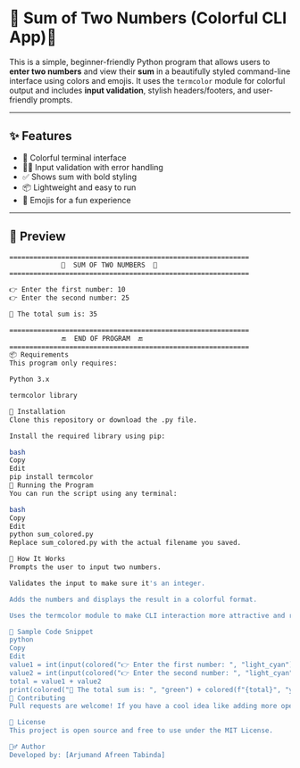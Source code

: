 

# 🔢 Sum of Two Numbers (Colorful CLI App)📁 

This is a simple, beginner-friendly Python program that allows users to **enter two numbers** and view their **sum** in a beautifully styled command-line interface using colors and emojis. It uses the `termcolor` module for colorful output and includes **input validation**, stylish headers/footers, and user-friendly prompts.

---

## ✨ Features

- 🎨 Colorful terminal interface
- 👨‍💻 Input validation with error handling
- ✅ Shows sum with bold styling
- 📦 Lightweight and easy to run
- 🤖 Emojis for a fun experience

---

## 📸 Preview

```bash
============================================================
             🔢  SUM OF TWO NUMBERS  🔢              
============================================================

👉 Enter the first number: 10
👉 Enter the second number: 25

🎉 The total sum is: 35

============================================================
             🔚  END OF PROGRAM  🔚               
============================================================
📦 Requirements
This program only requires:

Python 3.x

termcolor library

🔧 Installation
Clone this repository or download the .py file.

Install the required library using pip:

bash
Copy
Edit
pip install termcolor
🚀 Running the Program
You can run the script using any terminal:

bash
Copy
Edit
python sum_colored.py
Replace sum_colored.py with the actual filename you saved.

🧠 How It Works
Prompts the user to input two numbers.

Validates the input to make sure it's an integer.

Adds the numbers and displays the result in a colorful format.

Uses the termcolor module to make CLI interaction more attractive and readable.

🧪 Sample Code Snippet
python
Copy
Edit
value1 = int(input(colored("👉 Enter the first number: ", "light_cyan")))
value2 = int(input(colored("👉 Enter the second number: ", "light_cyan")))
total = value1 + value2
print(colored("🎉 The total sum is: ", "green") + colored(f"{total}", "yellow", attrs=["bold"]))
🤝 Contributing
Pull requests are welcome! If you have a cool idea like adding more operations (subtraction, multiplication, etc.) or making a menu system, feel free to fork and improve it!

📝 License
This project is open source and free to use under the MIT License.

🙋‍♂️ Author
Developed by: [Arjumand Afreen Tabinda]